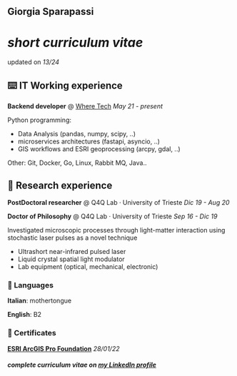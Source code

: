 ## Giorgia Sparapassi

# _short curriculum vitae_

updated on _13/24_

## ⌨️ IT Working experience

**Backend developer** @ [Where Tech](https://wheretech.it/) _May 21 - present_

Python programming:

- Data Analysis (pandas, numpy, scipy, ..)
- microservices architectures (fastapi, asyncio, ..)
- GIS workflows and ESRI geoprocessing (arcpy, gdal, ..)

Other: Git, Docker, Go, Linux, Rabbit MQ, Java..


## 🔬 Research experience

**PostDoctoral researcher** @ Q4Q Lab · University of Trieste _Dic 19 - Aug 20_

**Doctor of Philosophy** @ Q4Q Lab · University of Trieste _Sep 16 - Dic 19_

Investigated microscopic processes through light-matter interaction using stochastic laser pulses as a novel technique 

- Ultrashort near-infrared pulsed laser
- Liquid crystal spatial light modulator
- Lab equipment (optical, mechanical, electronic)


### 💬 Languages

**Italian**: mothertongue

**English**: B2


### 📃 Certificates

[**ESRI ArcGIS Pro Foundation**](https://www.credly.com/badges/45c6c71b-e405-4ff3-97c8-a62f0b65b371) _28/01/22_



#### _complete curriculum vitae on [my LinkedIn profile](https://www.linkedin.com/in/giorgia-sparapassi/)_
